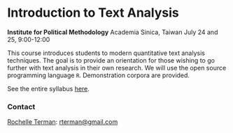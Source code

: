 # Introduction to Text Analysis

**Institute for Political Methodology**
Academia Sinica, Taiwan
July 24 and 25, 9:00-12:00

This course introduces students to modern quantitative text analysis techniques. The goal is to provide an orientation for those wishing to go further with text analysis in their own research. We will use the open source programming language `R`. Demonstration corpora are provided. 

See the entire syllabus [here](A-syllabus.md).

### Contact
[Rochelle Terman](https://github.com/rochelleterman/): rterman@gmail.com